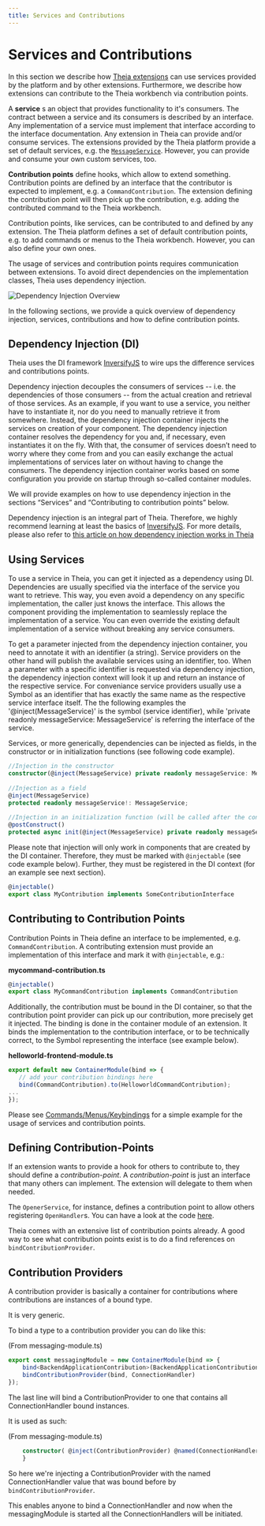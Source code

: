 ```yaml
---
title: Services and Contributions
---
```


# Services and Contributions

In this section we describe how [Theia extensions](https://theia-ide.org/docs/extensions#theia-extensions) can use services provided by the platform and by other extensions. Furthermore, we describe how extensions can contribute to the Theia workbench via contribution points.

A **service** s an object that provides functionality to it's consumers. The contract between a service and its consumers is described by an interface. Any implementation of a service must implement that interface according to the interface documentation. Any extension in Theia can provide and/or consume services. The extensions provided by the Theia platform provide a set of default services, e.g. the [`MessageService`](https://theia-ide.org/docs/message_service/). However, you can provide and consume your own custom services, too.

**Contribution points** define hooks, which allow to extend something. Contribution points are defined by an interface that the contributor is expected to implement, e.g. a `CommandContribution`. The extension defining the contribution point will then pick up the contribution, e.g. adding the contributed command to the Theia workbench.

Contribution points, like services, can be contributed to and defined by any extension. The Theia platform defines a set of default contribution points, e.g. to add commands or menus to the Theia workbench. However, you can also define your own ones.

The usage of services and contribution points requires communication between extensions. To avoid direct dependencies on the implementation classes, Theia uses dependency injection.

<img src="/dependency-injection.png" alt="Dependency Injection Overview" style="max-width: 525px">

In the following sections, we provide a quick overview of dependency injection, services, contributions and how to define contribution points.

## Dependency Injection (DI)

Theia uses the DI framework [InversifyJS](http://inversify.io/) to wire ups the difference services and contributions points.

Dependency injection decouples the consumers of services -- i.e. the dependencies of those consumers -- from the actual creation and retrieval of those services. As an example, if you want to use a service, you neither have to instantiate it, nor do you need to manually retrieve it from somewhere. Instead, the dependency injection container injects the services on creation of your component. The dependency injection container resolves the dependency for you and, if necessary, even instantiates it on the fly. With that, the consumer of services doesn’t need to worry where they come from and you can easily exchange the actual implementations of services later on without having to change the consumers. The dependency injection container works based on some configuration you provide on startup through so-called container modules.

We will provide examples on how to use dependency injection in the sections “Services” and “Contributing to contribution points” below.

Dependency injection is an integral part of Theia. Therefore, we highly recommend learning at
least the basics of [InversifyJS](http://inversify.io/). For more details, please also refer to [this article on how dependency injection works in Theia](https://eclipsesource.com/blogs/2018/11/28/how-to-inversify-in-eclipse-theia/)

## Using Services

To use a service in Theia, you can get it injected as a dependency using DI. Dependencies are usually specified via the interface of the service you want to retrieve. This way, you even avoid a dependency on any specific implementation, the caller just knows the interface. This allows the component providing the implementation to seamlessly replace the implementation of a service. You can even override the existing default implementation of a service without breaking any service consumers.

To get a parameter injected from the dependency injection container, you need to annotate it with an identifier (a string). Service providers on the other hand will publish the available services using an identifier, too. When a parameter with a specific identifier is requested via dependency injection, the dependency injection context will look it up and return an instance of the respective service. For conveniance service providers usually use a Symbol as an identifier that has exactly the same name as the respective service interface itself. The the following examples the '@inject(MessageService)' is the symbol (service identifier), while 'private readonly messageService: MessageService' is referring the interface of the service.

Services, or more generically, dependencies can be injected as fields, in the constructor or in initialization functions (see following code example).

```typescript
//Injection in the constructor
constructor(@inject(MessageService) private readonly messageService: MessageService) { }
 
//Injection as a field
@inject(MessageService)
protected readonly messageService!: MessageService;
 
//Injection in an initialization function (will be called after the constructor and after injecting fields
@postConstruct()
protected async init(@inject(MessageService) private readonly messageService: MessageService) { }
```

Please note that injection will only work in components that are created by the DI container. Therefore, they must be marked with `@injectable` (see code example below). Further, they must be registered in the DI context (for an example see next section).

```typescript
@injectable()
export class MyContribution implements SomeContributionInterface
```

## Contributing to Contribution Points

Contribution Points in Theia define an interface to be implemented, e.g. `CommandContribution`. A contributing extension must provide an implementation of this interface and mark it with `@injectable`, e.g.:

**mycommand-contribution.ts**
```typescript
@injectable()
export class MyCommandContribution implements CommandContribution
```

Additionally, the contribution must be bound in the DI container, so that the contribution point provider can pick up our contribution, more precisely get it injected. The binding is done in the container module of an extension. It binds the implementation to the contribution interface, or to be technically correct, to the Symbol representing the interface (see example below).

**helloworld-frontend-module.ts**
```typescript
export default new ContainerModule(bind => {
   // add your contribution bindings here
   bind(CommandContribution).to(HelloworldCommandContribution);
...
});
```

Please see [Commands/Menus/Keybindings](https://theia-ide.org/docs/commands_keybindings/) for a simple example for the usage of services and contribution points.

## Defining Contribution-Points

If an extension wants to provide a hook for others to contribute to, they
should define a _contribution-point_. A _contribution-point_ is just an
interface that many others can implement. The extension will delegate to them
when needed.

The `OpenerService`, for instance, defines a contribution point to allow others
registering `OpenHandler`s. You can have a look at the code
[here](https://github.com/eclipse-theia/theia/blob/master/packages/core/src/browser/opener-service.ts).

Theia comes with an extensive list of contribution points already. A good way
to see what contribution points exist is to do a find references on
`bindContributionProvider`.

## Contribution Providers

A contribution provider is basically a container for contributions where
contributions are instances of a bound type.

It is very generic.

To bind a type to a contribution provider you can do like this:

(From messaging-module.ts)

``` typescript
export const messagingModule = new ContainerModule(bind => {
    bind<BackendApplicationContribution>(BackendApplicationContribution).to(MessagingContribution);
    bindContributionProvider(bind, ConnectionHandler)
});
```
The last line will bind a ContributionProvider to one that contains all
ConnectionHandler bound instances.


It is used as such:

(From messaging-module.ts)

``` typescript
    constructor( @inject(ContributionProvider) @named(ConnectionHandler) protected readonly handlers: ContributionProvider<ConnectionHandler>) {
    }

```

So here we're injecting a ContributionProvider with the named
ConnectionHandler value that was bound before by `bindContributionProvider`.

This enables anyone to bind a ConnectionHandler and now when the
messagingModule is started all the ConnectionHandlers will be initiated.
